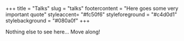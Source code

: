+++
title = "Talks"
slug = "talks"
footercontent = "Here goes some very important quote"
styleaccent= "#fc50f6"
styleforeground = "#c4d0d1"
stylebackground = "#080a0f"
+++

Nothing else to see here... Move along!
